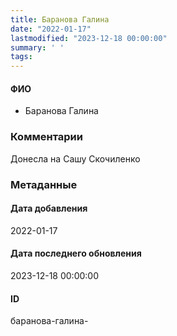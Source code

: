 ```yaml
---
title: Баранова Галина
date: "2022-01-17"
lastmodified: "2023-12-18 00:00:00"
summary: ' '
tags: 
---
```

<!--# pp1-->
<!--## Фигурант-->
<!--### Личные данные-->
#### ФИО
- Баранова Галина
### Комментарии
Донесла на Сашу Скочиленко
### Метаданные
#### Дата добавления
2022-01-17
#### Дата последнего обновления
2023-12-18 00:00:00
#### ID
баранова-галина-
<!--## END;-->
